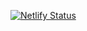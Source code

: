 [![Netlify Status](https://api.netlify.com/api/v1/badges/62bc6567-b252-4ee3-b6e7-0214b98ee420/deploy-status)](https://app.netlify.com/sites/euphonious-mooncake-55f069/deploys)